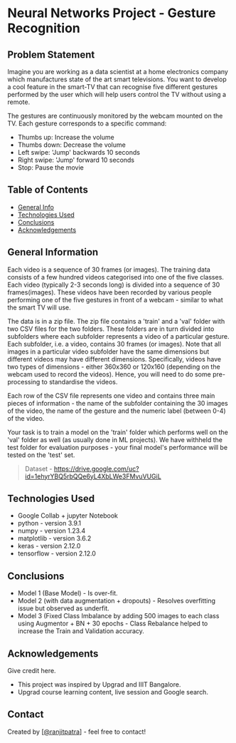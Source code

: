 # Neural Networks Project - Gesture Recognition
## Problem Statement
Imagine you are working as a data scientist at a home electronics company which manufactures state of the art smart televisions. You want to develop a cool feature in the smart-TV that can recognise five different gestures performed by the user which will help users control the TV without using a remote.

The gestures are continuously monitored by the webcam mounted on the TV. Each gesture corresponds to a specific command:

- Thumbs up: Increase the volume
- Thumbs down: Decrease the volume
- Left swipe: 'Jump' backwards 10 seconds
- Right swipe: 'Jump' forward 10 seconds
- Stop: Pause the movie


## Table of Contents
* [General Info](#general-information)
* [Technologies Used](#technologies-used)
* [Conclusions](#conclusions)
* [Acknowledgements](#acknowledgements)

<!-- You can include any other section that is pertinent to your problem -->

## General Information
Each video is a sequence of 30 frames (or images). The training data consists of a few hundred videos categorised into one of the five classes. Each video (typically 2-3 seconds long) is divided into a sequence of 30 frames(images). These videos have been recorded by various people performing one of the five gestures in front of a webcam - similar to what the smart TV will use.

The data is in a zip file. The zip file contains a 'train' and a 'val' folder with two CSV files for the two folders. These folders are in turn divided into subfolders where each subfolder represents a video of a particular gesture. Each subfolder, i.e. a video, contains 30 frames (or images). Note that all images in a particular video subfolder have the same dimensions but different videos may have different dimensions. Specifically, videos have two types of dimensions - either 360x360 or 120x160 (depending on the webcam used to record the videos). Hence, you will need to do some pre-processing to standardise the videos.

Each row of the CSV file represents one video and contains three main pieces of information - the name of the subfolder containing the 30 images of the video, the name of the gesture and the numeric label (between 0-4) of the video.

Your task is to train a model on the 'train' folder which performs well on the 'val' folder as well (as usually done in ML projects). We have withheld the test folder for evaluation purposes - your final model's performance will be tested on the 'test' set.



> Dataset - https://drive.google.com/uc?id=1ehyrYBQ5rbQQe6yL4XbLWe3FMvuVUGiL

## Technologies Used
- Google Collab + jupyter Notebook
- python - version 3.9.1
- numpy - version 1.23.4
- matplotlib - version 3.6.2
- keras - version 2.12.0
- tensorflow - version 2.12.0

## Conclusions

- Model 1 (Base Model) - Is over-fit.
- Model 2 (with data augmentation + dropouts) - Resolves overfitting issue but observed as underfit.
- Model 3 (Fixed Class Imbalance by adding 500 images to each class using Augmentor + BN + 30 epochs - Class Rebalance helped to increase the Train and Validation accuracy.

## Acknowledgements
Give credit here.
- This project was inspired by Upgrad and IIIT Bangalore.
- Upgrad course learning content, live session and Google search.


## Contact
Created by [[@ranjitpatra](https://github.com/ranjitpatra)] - feel free to contact!